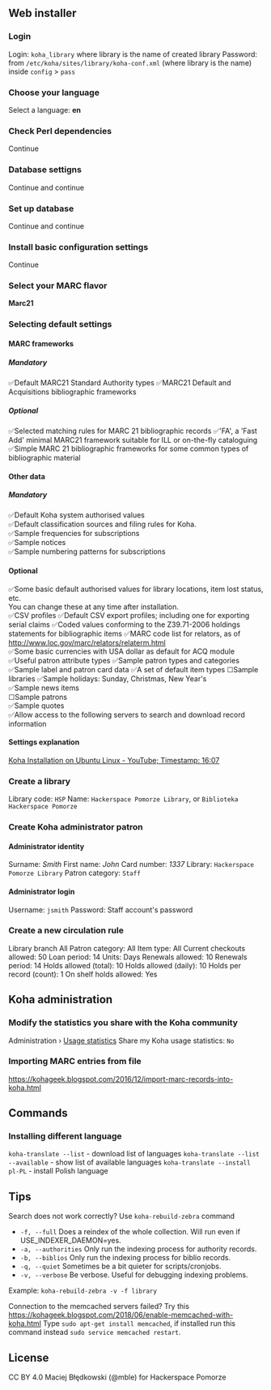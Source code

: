 ## Web installer
### Login
Login: `koha_library` where library is the name of created library
Password: from `/etc/koha/sites/library/koha-conf.xml` (where library is the name) inside `config` > `pass`
### Choose your language
Select a language: **en**
### Check Perl dependencies
Continue
### Database settigns
Continue and continue
### Set up database
Continue and continue
### Install basic configuration settings
Continue
### Select your MARC flavor
**Marc21**
### Selecting default settings
#### MARC frameworks
##### Mandatory
✅Default MARC21 Standard Authority types
✅MARC21 Default and Acquisitions bibliographic frameworks
##### Optional
✅Selected matching rules for MARC 21 bibliographic records
✅'FA', a 'Fast Add' minimal MARC21 framework suitable for ILL or on-the-fly cataloguing
✅Simple MARC 21 bibliographic frameworks for some common types of bibliographic material

#### Other data
##### Mandatory
✅Default Koha system authorised values  
✅Default classification sources and filing rules for Koha.  
✅Sample frequencies for subscriptions  
✅Sample notices  
✅Sample numbering patterns for subscriptions  
#### Optional
✅Some basic default authorised values for library locations, item lost status, etc.  
You can change these at any time after installation.  
✅CSV profiles
✅Default CSV export profiles; including one for exporting serial claims
✅Coded values conforming to the Z39.71-2006 holdings statements for bibliographic items
✅MARC code list for relators, as of http://www.loc.gov/marc/relators/relaterm.html  
✅Some basic currencies with USA dollar as default for ACQ module  
✅Useful patron attribute types
✅Sample patron types and categories
✅Sample label and patron card data
✅A set of default item types
☐Sample libraries
✅Sample holidays: Sunday, Christmas, New Year's  
✅Sample news items  
☐Sample patrons  
✅Sample quotes  
✅Allow access to the following servers to search and download record information

#### Settings explanation
[Koha Installation on Ubuntu Linux - YouTube; Timestamp: 16:07](https://youtu.be/ooPIgy-rBVU?t=967)

### Create a library
Library code: `HSP`
Name: `Hackerspace Pomorze Library`, or `Biblioteka Hackerspace Pomorze`
### Create Koha administrator patron
#### Administrator identity
Surname: *Smith*
First name: *John*
Card number: *1337*
Library: `Hackerspace Pomorze Library` 
Patron category: `Staff`
#### Administrator login
Username: `jsmith`
Password: Staff account's password
### Create a new circulation rule
Library branch All
Patron category: All
Item type: All
Current checkouts allowed: 50
Loan period: 14
Units: Days
Renewals allowed: 10
Renewals period: 14
Holds allowed (total): 10
Holds allowed (daily): 10
Holds per record (count): 1
On shelf holds allowed: Yes

## Koha administration
### Modify the statistics you share with the Koha community
Administration › [Usage statistics](http://localhost:8080/cgi-bin/koha/admin/usage_statistics.pl)
Share my Koha usage statistics: `No`

### Importing MARC entries from file
https://kohageek.blogspot.com/2016/12/import-marc-records-into-koha.html

## Commands
### Installing different language
`koha-translate --list` - download list of languages
`koha-translate --list --available` - show list of available languages
`koha-translate --install pl-PL` - install Polish language

## Tips
Search does not work correctly? Use `koha-rebuild-zebra` command
-   `-f, --full` Does a reindex of the whole collection. Will run even if USE_INDEXER_DAEMON=yes.
-   `-a, --authorities` Only run the indexing process for authority records.
-   `-b, --biblios` Only run the indexing process for biblio records.
-   `-q, --quiet` Sometimes be a bit quieter for scripts/cronjobs.
-   `-v, --verbose` Be verbose. Useful for debugging indexing problems.

Example: `koha-rebuild-zebra -v -f library`

Connection to the memcached servers failed? Try this https://kohageek.blogspot.com/2018/06/enable-memcached-with-koha.html
Type `sudo apt-get install memcached`, if installed run this command instead `sudo service memcached restart`.

## License
CC BY 4.0 Maciej Błędkowski (@mble) for Hackerspace Pomorze
